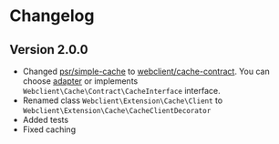 # Changelog

## Version 2.0.0

- Changed [psr/simple-cache](https://packagist.org/packages/psr/simple-cache) to [webclient/cache-contract](https://packagist.org/packages/webclient/cache-contract). You can choose [adapter](https://packagist.org/providers/webclient/cache-contract-implementation) or implements `Webclient\Cache\Contract\CacheInterface` interface.
- Renamed class `Webclient\Extension\Cache\Client` to `Webclient\Extension\Cache\CacheClientDecorator`
- Added tests
- Fixed caching